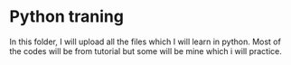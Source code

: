 
<html>
<head> 
<style>
    </style>
    </head>
    <body>
    <h1> Python traning</h1>
In this folder, I will upload all the files which I will learn in python.
Most of the codes will be from tutorial but some will be mine which i will practice.
</body>
</html>
